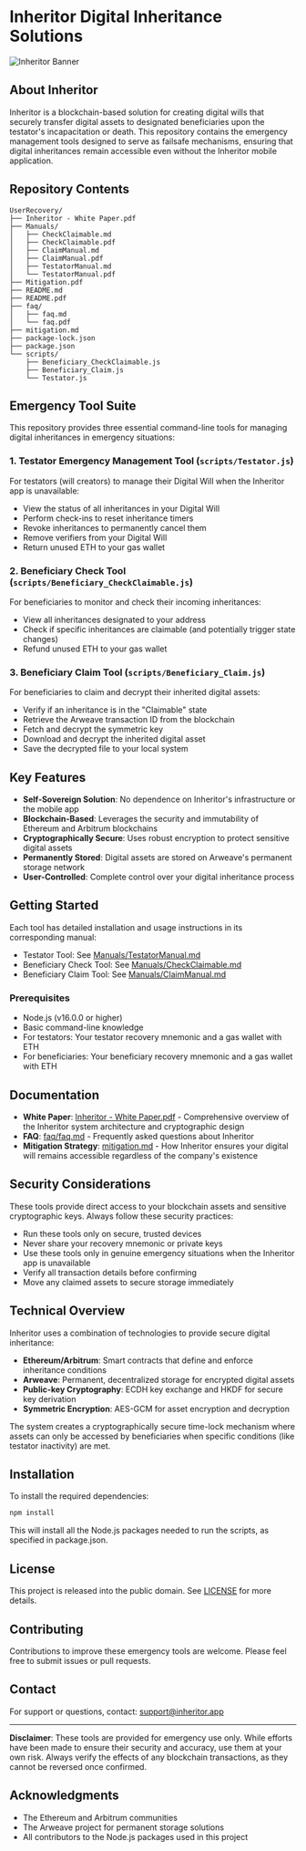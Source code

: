 # Inheritor Digital Inheritance Solutions

![Inheritor Banner](https://via.placeholder.com/1200x300?text=Inheritor+Digital+Inheritance+Solutions)

## About Inheritor

Inheritor is a blockchain-based solution for creating digital wills that securely transfer digital assets to designated beneficiaries upon the testator's incapacitation or death. This repository contains the emergency management tools designed to serve as failsafe mechanisms, ensuring that digital inheritances remain accessible even without the Inheritor mobile application.

## Repository Contents

```
UserRecovery/
├── Inheritor - White Paper.pdf
├── Manuals/
│   ├── CheckClaimable.md
│   ├── CheckClaimable.pdf
│   ├── ClaimManual.md
│   ├── ClaimManual.pdf
│   ├── TestatorManual.md
│   └── TestatorManual.pdf
├── Mitigation.pdf
├── README.md
├── README.pdf
├── faq/
│   ├── faq.md
│   └── faq.pdf
├── mitigation.md
├── package-lock.json
├── package.json
└── scripts/
    ├── Beneficiary_CheckClaimable.js
    ├── Beneficiary_Claim.js
    └── Testator.js
```

## Emergency Tool Suite

This repository provides three essential command-line tools for managing digital inheritances in emergency situations:

### 1. Testator Emergency Management Tool (`scripts/Testator.js`)

For testators (will creators) to manage their Digital Will when the Inheritor app is unavailable:
- View the status of all inheritances in your Digital Will
- Perform check-ins to reset inheritance timers
- Revoke inheritances to permanently cancel them
- Remove verifiers from your Digital Will
- Return unused ETH to your gas wallet

### 2. Beneficiary Check Tool (`scripts/Beneficiary_CheckClaimable.js`)

For beneficiaries to monitor and check their incoming inheritances:
- View all inheritances designated to your address
- Check if specific inheritances are claimable (and potentially trigger state changes)
- Refund unused ETH to your gas wallet

### 3. Beneficiary Claim Tool (`scripts/Beneficiary_Claim.js`)

For beneficiaries to claim and decrypt their inherited digital assets:
- Verify if an inheritance is in the "Claimable" state
- Retrieve the Arweave transaction ID from the blockchain
- Fetch and decrypt the symmetric key
- Download and decrypt the inherited digital asset
- Save the decrypted file to your local system

## Key Features

- **Self-Sovereign Solution**: No dependence on Inheritor's infrastructure or the mobile app
- **Blockchain-Based**: Leverages the security and immutability of Ethereum and Arbitrum blockchains
- **Cryptographically Secure**: Uses robust encryption to protect sensitive digital assets
- **Permanently Stored**: Digital assets are stored on Arweave's permanent storage network
- **User-Controlled**: Complete control over your digital inheritance process

## Getting Started

Each tool has detailed installation and usage instructions in its corresponding manual:

- Testator Tool: See [Manuals/TestatorManual.md](Manuals/TestatorManual.md)
- Beneficiary Check Tool: See [Manuals/CheckClaimable.md](Manuals/CheckClaimable.md)
- Beneficiary Claim Tool: See [Manuals/ClaimManual.md](Manuals/ClaimManual.md)

### Prerequisites

- Node.js (v16.0.0 or higher)
- Basic command-line knowledge
- For testators: Your testator recovery mnemonic and a gas wallet with ETH
- For beneficiaries: Your beneficiary recovery mnemonic and a gas wallet with ETH

## Documentation

- **White Paper**: [Inheritor - White Paper.pdf](Inheritor%20-%20White%20Paper.pdf) - Comprehensive overview of the Inheritor system architecture and cryptographic design
- **FAQ**: [faq/faq.md](faq/faq.md) - Frequently asked questions about Inheritor
- **Mitigation Strategy**: [mitigation.md](mitigation.md) - How Inheritor ensures your digital will remains accessible regardless of the company's existence

## Security Considerations

These tools provide direct access to your blockchain assets and sensitive cryptographic keys. Always follow these security practices:

- Run these tools only on secure, trusted devices
- Never share your recovery mnemonic or private keys
- Use these tools only in genuine emergency situations when the Inheritor app is unavailable
- Verify all transaction details before confirming
- Move any claimed assets to secure storage immediately

## Technical Overview

Inheritor uses a combination of technologies to provide secure digital inheritance:

- **Ethereum/Arbitrum**: Smart contracts that define and enforce inheritance conditions
- **Arweave**: Permanent, decentralized storage for encrypted digital assets
- **Public-key Cryptography**: ECDH key exchange and HKDF for secure key derivation
- **Symmetric Encryption**: AES-GCM for asset encryption and decryption

The system creates a cryptographically secure time-lock mechanism where assets can only be accessed by beneficiaries when specific conditions (like testator inactivity) are met.

## Installation

To install the required dependencies:

```bash
npm install
```

This will install all the Node.js packages needed to run the scripts, as specified in package.json.

## License

This project is released into the public domain. See [LICENSE](LICENSE) for more details.

## Contributing

Contributions to improve these emergency tools are welcome. Please feel free to submit issues or pull requests.

## Contact

For support or questions, contact: [support@inheritor.app](mailto:support@inheritor.app)

---

**Disclaimer**: These tools are provided for emergency use only. While efforts have been made to ensure their security and accuracy, use them at your own risk. Always verify the effects of any blockchain transactions, as they cannot be reversed once confirmed.

## Acknowledgments

- The Ethereum and Arbitrum communities
- The Arweave project for permanent storage solutions
- All contributors to the Node.js packages used in this project